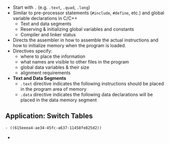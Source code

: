 - Start with `.` (e.g. `.text`, `.quad`, `.long`)
- Similar to pre-processor statements (`#include`, `#define`, etc.) and global variable declarations in C/C++
	- Text and data segments
	- Reserving & initializing global variables and constants
	- Compiler and linker status
- Directs the assembler in how to assemble the actual instructions and how to initialize memory when the program is loaded.
- Directives specify:
	- where to place the information
	- what names are visible to other files in the program
	- global data variables & their size
	- alignment requirements
- **Text and Data Segments**
	- `.text` directive indicates the following instructions should be placed in the program area of memory
	- `.data` directive indicates the following data declarations will be placed in the data memory segment
## Application: Switch Tables
	- ((615eeea4-ae34-45fc-a637-11458fe825d2))
-